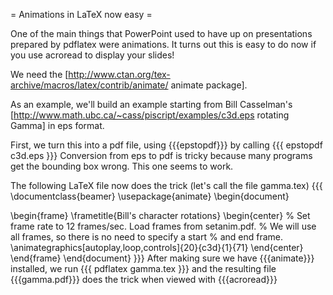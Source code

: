 = Animations in LaTeX now easy =

One of the main things that PowerPoint used to have up on presentations prepared by pdflatex were animations. It turns out this is easy to do now if you use acroread to display your slides!

We need the [http://www.ctan.org/tex-archive/macros/latex/contrib/animate/ animate package].

As an example, we'll build an example starting from Bill Casselman's [http://www.math.ubc.ca/~cass/piscript/examples/c3d.eps rotating Gamma] in eps format.

First, we turn this into a pdf file, using {{{epstopdf}}} by calling
{{{
epstopdf c3d.eps
}}}
Conversion from eps to pdf is tricky because many programs get the bounding box wrong. This one seems to work.

The following LaTeX file now does the trick (let's call the file gamma.tex)
{{{
\documentclass{beamer}
\usepackage{animate}
\begin{document}

\begin{frame}
    \frametitle{Bill's character rotations}
    \begin{center}
        % Set frame rate to 12 frames/sec. Load frames from setanim.pdf.
        % We will use all frames, so there is no need to specify a start
        % and end frame.
        \animategraphics[autoplay,loop,controls]{20}{c3d}{1}{71}
    \end{center}
\end{frame}
\end{document}
}}}
After making sure we have {{{animate}}} installed, we run
{{{
pdflatex gamma.tex
}}}
and the resulting file {{{gamma.pdf}}} does the trick when viewed with {{{acroread}}}
